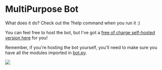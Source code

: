 # MultiPurpose Bot

What does it do? Check out the ?help command when you run it :)

You can feel free to host the bot, but I've got a [free of charge self-hosted version here][invite] for you!

Remember, if you're hosting the bot yourself, you'll need to make sure you have all the modules imported in [bot.py][bot].

<a href="https://mi460.dev/github"><img src="https://img.shields.io/static/v1?label=MCMi460&amp;message=Github&amp;color=c331d4"></a>

[invite]: https://discord.com/api/oauth2/authorize?client_id=757017550352547921&permissions=8&scope=bot
[bot]: https://github.com/MCMi460/multipurposebot/blob/master/bot.py
